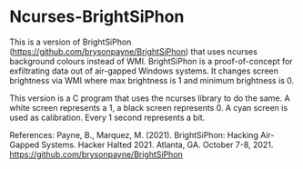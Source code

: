 # Ncurses-BrightSiPhon
This is a version of BrightSiPhon (https://github.com/brysonpayne/BrightSiPhon) that uses ncurses background colours instead of WMI. 
BrightSiPhon is a proof-of-concept for exfiltrating data out of air-gapped Windows systems. It changes screen brightness via WMI where max brightness is 1 and minimum brightness is 0. 

This version is a C program that uses the ncurses library to do the same. A white screen represents a 1, a black screen represents 0. A cyan screen is used as calibration. Every 1 second represents a bit. 


References:
Payne, B., Marquez, M. (2021). BrightSiPhon: Hacking Air-Gapped Systems. Hacker Halted 2021. Atlanta, GA. October 7-8, 2021.
https://github.com/brysonpayne/BrightSiPhon
